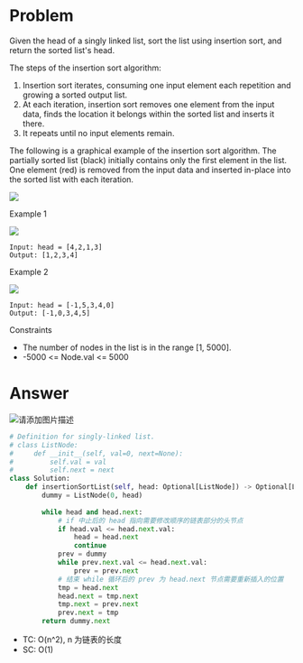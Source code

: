 # Problem
Given the head of a singly linked list, sort the list using insertion sort, and return the sorted list's head.

The steps of the insertion sort algorithm:

1. Insertion sort iterates, consuming one input element each repetition and growing a sorted output list.
2. At each iteration, insertion sort removes one element from the input data, finds the location it belongs within the sorted list and inserts it there.
3. It repeats until no input elements remain.

The following is a graphical example of the insertion sort algorithm. The partially sorted list (black) initially contains only the first element in the list. One element (red) is removed from the input data and inserted in-place into the sorted list with each iteration.

![](https://upload.wikimedia.org/wikipedia/commons/0/0f/Insertion-sort-example-300px.gif)

Example 1

![](https://assets.leetcode.com/uploads/2021/03/04/sort1linked-list.jpg)
```
Input: head = [4,2,1,3]
Output: [1,2,3,4]
```

Example 2

![](https://assets.leetcode.com/uploads/2021/03/04/sort2linked-list.jpg)
```
Input: head = [-1,5,3,4,0]
Output: [-1,0,3,4,5]
```

Constraints
- The number of nodes in the list is in the range [1, 5000].
- -5000 <= Node.val <= 5000

# Answer
![请添加图片描述](https://img-blog.csdnimg.cn/8931a1891e2b474fbc2c2ec37f8222d2.gif)
```python
# Definition for singly-linked list.
# class ListNode:
#     def __init__(self, val=0, next=None):
#         self.val = val
#         self.next = next
class Solution:
    def insertionSortList(self, head: Optional[ListNode]) -> Optional[ListNode]:
        dummy = ListNode(0, head)
        
        while head and head.next:
            # if 中止后的 head 指向需要修改顺序的链表部分的头节点
            if head.val <= head.next.val:
                head = head.next
                continue
            prev = dummy
            while prev.next.val <= head.next.val:
                prev = prev.next
            # 结束 while 循环后的 prev 为 head.next 节点需要重新插入的位置
            tmp = head.next
            head.next = tmp.next
            tmp.next = prev.next
            prev.next = tmp
        return dummy.next
```

- TC: O(n^2), n 为链表的长度
- SC: O(1)